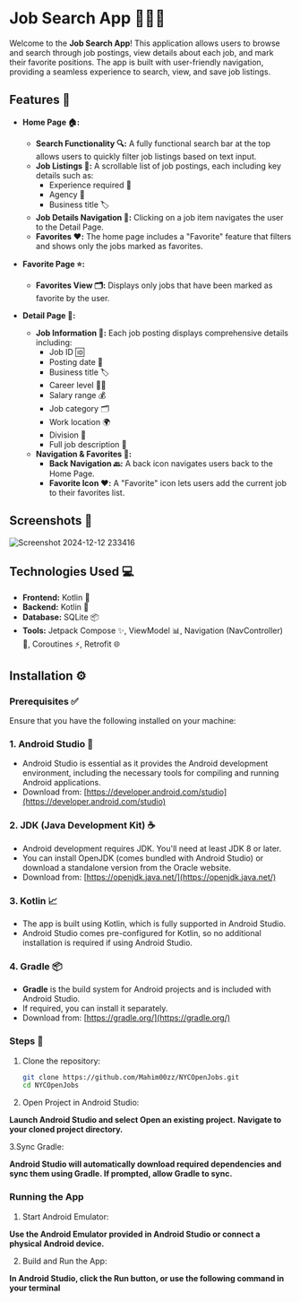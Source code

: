 # Job Search App 🧑‍💼📱

Welcome to the **Job Search App**! This application allows users to browse and search through job postings, view details about each job, and mark their favorite positions. The app is built with user-friendly navigation, providing a seamless experience to search, view, and save job listings.

## Features 🌟

- **Home Page 🏠:**
  - **Search Functionality 🔍:** A fully functional search bar at the top allows users to quickly filter job listings based on text input.
  - **Job Listings 📄:** A scrollable list of job postings, each including key details such as:
    - Experience required 💼
    - Agency 🏢
    - Business title 🏷️
  - **Job Details Navigation 🧳:** Clicking on a job item navigates the user to the Detail Page.
  - **Favorites ❤️:** The home page includes a "Favorite" feature that filters and shows only the jobs marked as favorites.

- **Favorite Page ⭐:**
  - **Favorites View 🗂️:** Displays only jobs that have been marked as favorite by the user.

- **Detail Page 📑:**
  - **Job Information 📝:** Each job posting displays comprehensive details including:
    - Job ID 🆔
    - Posting date 📅
    - Business title 🏷️
    - Career level 🧑‍💻
    - Salary range 💰
    - Job category 🗂️
    - Work location 🌍
    - Division 🏢
    - Full job description 📃
  - **Navigation & Favorites 📲:**
    - **Back Navigation 🔙:** A back icon navigates users back to the Home Page.
    - **Favorite Icon ❤️:** A "Favorite" icon lets users add the current job to their favorites list.

## Screenshots 📸
![Screenshot 2024-12-12 233416](https://github.com/user-attachments/assets/0d07f281-c2dc-491d-b491-6ff819aa2024)


## Technologies Used 💻

- **Frontend:** Kotlin 🔧
- **Backend:** Kotlin 🔧
- **Database:** SQLite 📦
- **Tools:** Jetpack Compose ✨, ViewModel 📊, Navigation (NavController) 🧭, Coroutines ⚡, Retrofit 🌐

## Installation ⚙️

### Prerequisites ✅

Ensure that you have the following installed on your machine:

### 1. **Android Studio 📲**
- Android Studio is essential as it provides the Android development environment, including the necessary tools for compiling and running Android applications.
- Download from: [https://developer.android.com/studio](https://developer.android.com/studio)

### 2. **JDK (Java Development Kit) ☕**
- Android development requires JDK. You'll need at least JDK 8 or later.
- You can install OpenJDK (comes bundled with Android Studio) or download a standalone version from the Oracle website.
- Download from: [https://openjdk.java.net/](https://openjdk.java.net/)

### 3. **Kotlin 📈**
- The app is built using Kotlin, which is fully supported in Android Studio.
- Android Studio comes pre-configured for Kotlin, so no additional installation is required if using Android Studio.

### 4. **Gradle 📦**
- **Gradle** is the build system for Android projects and is included with Android Studio.
- If required, you can install it separately.
- Download from: [https://gradle.org/](https://gradle.org/)

### Steps 🔧

1. Clone the repository:
   ```bash
   git clone https://github.com/Mahim00zz/NYCOpenJobs.git
   cd NYCOpenJobs
2. Open Project in Android Studio:

**Launch Android Studio and select Open an existing project.**
**Navigate to your cloned project directory.**

3.Sync Gradle:

**Android Studio will automatically download required dependencies and sync them using Gradle. If prompted, allow Gradle to sync.**

### Running the App
1. Start Android Emulator:

  **Use the Android Emulator provided in Android Studio or connect a physical Android device.**

2. Build and Run the App:

  **In Android Studio, click the Run button, or use the following command in your terminal**
   


